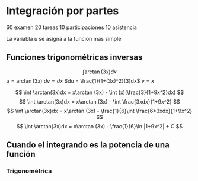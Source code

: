 # Integración por partes
60 examen
20 tareas
10 participaciones
10 asistencia

La variabla $u$ se asigna a la funcion mas simple
## Funciones trigonométricas inversas
$$\int {\arctan (3x) dx}$$
$u = \arctan(3x)$
$dv = dx$
$du = \frac{1}{1+(3x)^2}(3)dx$
$v = x$

$$
\int \arctan(3x)dx = x\arctan (3x) - \int (x)(\frac{3}{1+9x^2}dx)
$$
$$
\int \arctan(3x)dx = x\arctan (3x) - \int \frac{3xdx}{1+9x^2}
$$
$$
\int \arctan(3x)dx = x\arctan (3x) - \frac{1}{6}\int \frac{6*3xdx}{1+9x^2}
$$
$$
\int \arctan(3x)dx = x\arctan (3x) - \frac{1}{6}\ln |1+9x^2| + C
$$
## Cuando el integrando es la potencia de una función
### Trigonométrica